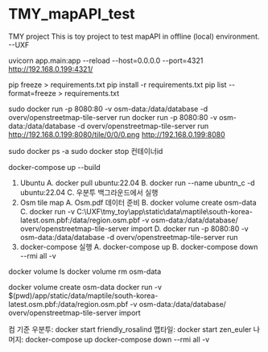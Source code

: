 # TMY_mapAPI_test

TMY project
This is toy project to test mapAPI in offline (local) environment.
--UXF

uvicorn app.main:app --reload --host=0.0.0.0 --port=4321
http://192.168.0.199:4321/


pip freeze > requirements.txt
pip install -r requirements.txt
pip list --format=freeze > requirements.txt

sudo docker run -p 8080:80 -v osm-data:/data/database -d overv/openstreetmap-tile-server run
docker run -p 8080:80 -v osm-data:/data/database -d overv/openstreetmap-tile-server run
http://192.168.0.199:8080/tile/0/0/0.png
http://192.168.0.199:8080


sudo docker ps -a
sudo docker stop 컨테이너id

docker-compose up --build

1.	Ubuntu
A.	docker pull ubuntu:22.04
B.	docker run --name ubuntn_c -d ubuntu:22.04
C.	우분투 백그라운드에서 실행
2.	Osm tile map
A.	Osm.pdf 데이터 준비
B.	docker volume create osm-data
C.	docker run  -v C:\UXF\tmy_toy\app\static\data\maptile\south-korea-latest.osm.pbf:/data/region.osm.pbf  -v osm-data:/data/database/  overv/openstreetmap-tile-server  import
D.	docker run -p 8080:80 -v osm-data:/data/database -d overv/openstreetmap-tile-server run
3.	docker-compose 실행
A.	docker-compose up
B.	docker-compose down --rmi all -v

docker volume ls
docker volume rm osm-data

docker volume create osm-data
docker run -v $(pwd)/app/static/data/maptile/south-korea-latest.osm.pbf:/data/region.osm.pbf -v osm-data:/data/database/ overv/openstreetmap-tile-server import

컴 기준 
우분투: docker start friendly_rosalind
맵타일: docker start zen_euler
나머지: docker-compose up
docker-compose down --rmi all -v